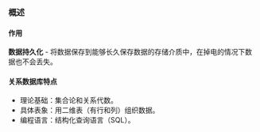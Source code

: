 ### 概述

#### 作用

**数据持久化** - 将数据保存到能够长久保存数据的存储介质中，在掉电的情况下数据也不会丢失。

#### 关系数据库特点

- 理论基础：集合论和关系代数。
- 具体表象：用二维表（有行和列）组织数据。
- 编程语言：结构化查询语言（SQL）。
